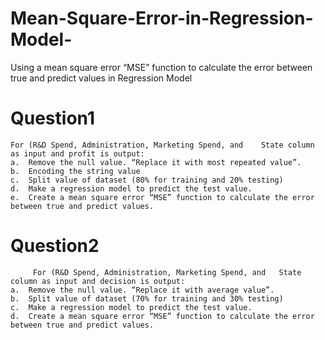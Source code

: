 # Mean-Square-Error-in-Regression-Model-
Using a mean square error “MSE” function to calculate the error between true and predict values in Regression Model  


#  Question1

	For (R&D Spend, Administration, Marketing Spend, and	State column as input and profit is output:
    a.	Remove the null value. “Replace it with most repeated value”.
    b.	Encoding the string value
    c.	Split value of dataset (80% for training and 20% testing)
    d.	Make a regression model to predict the test value.
    e.	Create a mean square error “MSE” function to calculate the error between true and predict values. 


#  Question2

         For (R&D Spend, Administration, Marketing Spend, and	State column as input and decision is output:
    a.	Remove the null value. “Replace it with average value”.
    b.	Split value of dataset (70% for training and 30% testing)
    c.	Make a regression model to predict the test value.
    d.	Create a mean square error “MSE” function to calculate the error between true and predict values. 
